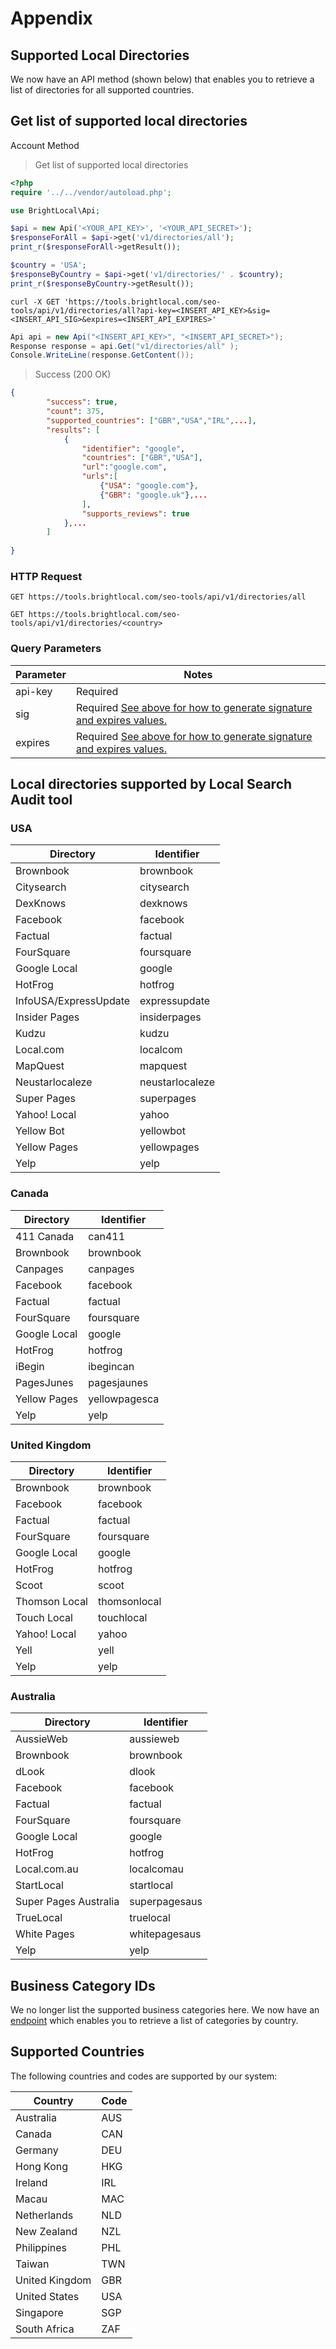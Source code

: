 # Appendix

## Supported Local Directories

We now have an API method (shown below) that enables you to retrieve a list of directories for all supported countries.

## Get list of supported local directories


<span class="label label-info">Account Method</span>

> Get list of supported local directories

```php
<?php
require '../../vendor/autoload.php';

use BrightLocal\Api;

$api = new Api('<YOUR_API_KEY>', '<YOUR_API_SECRET>');
$responseForAll = $api->get('v1/directories/all');
print_r($responseForAll->getResult());

$country = 'USA';
$responseByCountry = $api->get('v1/directories/' . $country);
print_r($responseByCountry->getResult());
```

```shell
curl -X GET 'https://tools.brightlocal.com/seo-tools/api/v1/directories/all?api-key=<INSERT_API_KEY>&sig=<INSERT_API_SIG>&expires=<INSERT_API_EXPIRES>'
```

```csharp
Api api = new Api("<INSERT_API_KEY>", "<INSERT_API_SECRET>");
Response response = api.Get("v1/directories/all" );
Console.WriteLine(response.GetContent());
```

> Success (200 OK)

```json
{
		"success": true,
        "count": 375,
        "supported_countries": ["GBR","USA","IRL",...],
        "results": [
	       	{
		        "identifier": "google",
		        "countries": ["GBR","USA"],
		        "url":"google.com",
		        "urls":[
			        {"USA": "google.com"},
			        {"GBR": "google.uk"},...
		        ],
		        "supports_reviews": true
			},...	        
        ]
    
}
```

### HTTP Request

`GET https://tools.brightlocal.com/seo-tools/api/v1/directories/all`

`GET https://tools.brightlocal.com/seo-tools/api/v1/directories/<country>`

### Query Parameters

Parameter | Notes
--------- | -----
api-key | <span class="label label-required">Required</span>	
sig | <span class="label label-required">Required</span> [See above for how to generate signature and expires values.](#authentication)
expires | <span class="label label-required">Required</span> [See above for how to generate signature and expires values.](#authentication)

## Local directories supported by Local Search Audit tool

### USA

| Directory | Identifier |
|-----------------------|-----------------|
| Brownbook | brownbook |
| Citysearch | citysearch |
| DexKnows | dexknows |
| Facebook | facebook |
| Factual | factual |
| FourSquare | foursquare |
| Google Local | google |
| HotFrog | hotfrog |
| InfoUSA/ExpressUpdate | expressupdate |
| Insider Pages | insiderpages |
| Kudzu | kudzu |
| Local.com | localcom |
| MapQuest | mapquest |
| Neustarlocaleze | neustarlocaleze |
| Super Pages | superpages |
| Yahoo! Local | yahoo |
| Yellow Bot | yellowbot |
| Yellow Pages | yellowpages |
| Yelp | yelp |


### Canada

| Directory | Identifier |
|--------------|---------------|
| 411 Canada | can411 |
| Brownbook | brownbook |
| Canpages | canpages |
| Facebook | facebook |
| Factual | factual |
| FourSquare | foursquare |
| Google Local | google |
| HotFrog | hotfrog |
| iBegin | ibegincan |
| PagesJunes | pagesjaunes |
| Yellow Pages | yellowpagesca |
| Yelp | yelp |


### United Kingdom

| Directory | Identifier |
|---------------|--------------|
| Brownbook | brownbook |
| Facebook | facebook |
| Factual | factual |
| FourSquare | foursquare |
| Google Local | google |
| HotFrog | hotfrog |
| Scoot | scoot |
| Thomson Local | thomsonlocal |
| Touch Local | touchlocal |
| Yahoo! Local | yahoo |
| Yell | yell |
| Yelp | yelp |


### Australia

| Directory | Identifier |
|-----------------------|---------------|
| AussieWeb | aussieweb |
| Brownbook | brownbook |
| dLook | dlook |
| Facebook | facebook |
| Factual | factual |
| FourSquare | foursquare |
| Google Local | google |
| HotFrog | hotfrog |
| Local.com.au | localcomau |
| StartLocal | startlocal |
| Super Pages Australia | superpagesaus |
| TrueLocal | truelocal |
| White Pages | whitepagesaus |
| Yelp | yelp |


## Business Category IDs

We no longer list the supported business categories here. We now have an [endpoint](#business-categories) which enables you to retrieve a list of categories by country.

## Supported Countries

The following countries and codes are supported by our system:

Country|Code
---|---
Australia|AUS
Canada|CAN
Germany|DEU
Hong Kong|HKG
Ireland|IRL
Macau|MAC
Netherlands|NLD
New Zealand|NZL
Philippines|PHL
Taiwan|TWN
United Kingdom|GBR
United States|USA
Singapore|SGP
South Africa|ZAF
